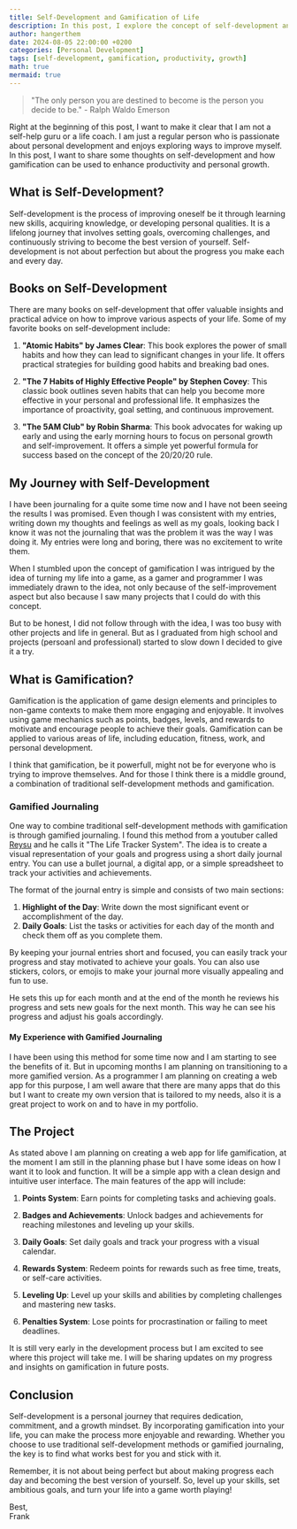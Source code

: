 ```yaml
---
title: Self-Development and Gamification of Life
description: In this post, I explore the concept of self-development and how gamification can be used to enhance productivity and personal growth. Learn how to turn your life into a game and level up your skills!
author: hangerthem
date: 2024-08-05 22:00:00 +0200
categories: [Personal Development]
tags: [self-development, gamification, productivity, growth]
math: true
mermaid: true
---
```


> "The only person you are destined to become is the person you decide to be." - Ralph Waldo Emerson

Right at the beginning of this post, I want to make it clear that I am not a self-help guru or a life coach. I am just a regular person who is passionate about personal development and enjoys exploring ways to improve myself. In this post, I want to share some thoughts on self-development and how gamification can be used to enhance productivity and personal growth.

## What is Self-Development?

Self-development is the process of improving oneself be it through learning new skills, acquiring knowledge, or developing personal qualities. It is a lifelong journey that involves setting goals, overcoming challenges, and continuously striving to become the best version of yourself. Self-development is not about perfection but about the progress you make each and every day.

## Books on Self-Development

There are many books on self-development that offer valuable insights and practical advice on how to improve various aspects of your life. Some of my favorite books on self-development include:

1. **"Atomic Habits" by James Clear**: This book explores the power of small habits and how they can lead to significant changes in your life. It offers practical strategies for building good habits and breaking bad ones.

2. **"The 7 Habits of Highly Effective People" by Stephen Covey**: This classic book outlines seven habits that can help you become more effective in your personal and professional life. It emphasizes the importance of proactivity, goal setting, and continuous improvement.

3. **"The 5AM Club" by Robin Sharma**: This book advocates for waking up early and using the early morning hours to focus on personal growth and self-improvement. It offers a simple yet powerful formula for success based on the concept of the 20/20/20 rule.

## My Journey with Self-Development

I have been journaling for a quite some time now and I have not been seeing the results I was promised. Even though I was consistent with my entries, writing down my thoughts and feelings as well as my goals, looking back I know it was not the journaling that was the problem it was the way I was doing it. My entries were long and boring, there was no excitement to write them.

When I stumbled upon the concept of gamification I was intrigued by the idea of turning my life into a game, as a gamer and programmer I was immediately drawn to the idea, not only because of the self-improvement aspect but also because I saw many projects that I could do with this concept.

But to be honest, I did not follow through with the idea, I was too busy with other projects and life in general. But as I graduated from high school and projects (persoanl and professional) started to slow down I decided to give it a try.

## What is Gamification?

Gamification is the application of game design elements and principles to non-game contexts to make them more engaging and enjoyable. It involves using game mechanics such as points, badges, levels, and rewards to motivate and encourage people to achieve their goals. Gamification can be applied to various areas of life, including education, fitness, work, and personal development.

I think that gamification, be it powerfull, might not be for everyone who is trying to improve themselves. And for those I think there is a middle ground, a combination of traditional self-development methods and gamification.

### Gamified Journaling

One way to combine traditional self-development methods with gamification is through gamified journaling. I found this method from a youtuber called [Reysu](https://www.youtube.com/watch?v=OmyfB513E1s) and he calls it "The Life Tracker System". The idea is to create a visual representation of your goals and progress using a short daily journal entry. You can use a bullet journal, a digital app, or a simple spreadsheet to track your activities and achievements.

The format of the journal entry is simple and consists of two main sections:

1. **Highlight of the Day**: Write down the most significant event or accomplishment of the day.
2. **Daily Goals**: List the tasks or activities for each day of the month and check them off as you complete them.

By keeping your journal entries short and focused, you can easily track your progress and stay motivated to achieve your goals. You can also use stickers, colors, or emojis to make your journal more visually appealing and fun to use.

He sets this up for each month and at the end of the month he reviews his progress and sets new goals for the next month. This way he can see his progress and adjust his goals accordingly.

#### My Experience with Gamified Journaling

I have been using this method for some time now and I am starting to see the benefits of it. But in upcoming months I am planning on transitioning to a more gamified version. As a programmer I am planning on creating a web app for this purpose, I am well aware that there are many apps that do this but I want to create my own version that is tailored to my needs, also it is a great project to work on and to have in my portfolio.

## The Project

As stated above I am planning on creating a web app for life gamification, at the moment I am still in the planning phase but I have some ideas on how I want it to look and function. It will be a simple app with a clean design and intuitive user interface. The main features of the app will include:

1. **Points System**: Earn points for completing tasks and achieving goals.

2. **Badges and Achievements**: Unlock badges and achievements for reaching milestones and leveling up your skills.

3. **Daily Goals**: Set daily goals and track your progress with a visual calendar.

4. **Rewards System**: Redeem points for rewards such as free time, treats, or self-care activities.

5. **Leveling Up**: Level up your skills and abilities by completing challenges and mastering new tasks.

6. **Penalties System**: Lose points for procrastination or failing to meet deadlines.

It is still very early in the development process but I am excited to see where this project will take me. I will be sharing updates on my progress and insights on gamification in future posts.

## Conclusion

Self-development is a personal journey that requires dedication, commitment, and a growth mindset. By incorporating gamification into your life, you can make the process more enjoyable and rewarding. Whether you choose to use traditional self-development methods or gamified journaling, the key is to find what works best for you and stick with it.

Remember, it is not about being perfect but about making progress each day and becoming the best version of yourself. So, level up your skills, set ambitious goals, and turn your life into a game worth playing!

Best, <br />
Frank